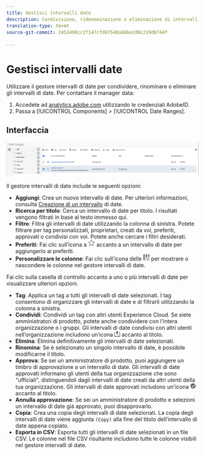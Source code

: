 ```yaml
---
title: Gestisci intervalli date
description: Condivisione, ridenominazione o eliminazione di intervalli di date in Analysis Workspace.
translation-type: tm+mt
source-git-commit: 2452490cc2f147cfd87540a68be2d0c219d8744f

---
```



# Gestisci intervalli date

Utilizzare il gestore intervalli di date per condividere, rinominare o eliminare gli intervalli di date. Per contattare il manager data:

1. Accedete ad [analytics.adobe.com](https://analytics.adobe.com) utilizzando le credenziali AdobeID.
1. Passa a [!UICONTROL Components] > [!UICONTROL Date Ranges].

## Interfaccia

![Interfaccia](../assets/date-range-ui.png)

Il gestore intervalli di date include le seguenti opzioni:

* **Aggiungi**: Crea un nuovo intervallo di date. Per ulteriori informazioni, consulta [Creazione di un intervallo](create.md) di date.
* **Ricerca per titolo**: Cerca un intervallo di date per titolo. I risultati vengono filtrati in base al testo immesso qui.
* **Filtro**: Filtra gli intervalli di date utilizzando la colonna di sinistra. Potete filtrare per tag personalizzati, proprietari, creati da voi, preferiti, approvati o condivisi con voi. Potete anche cercare i filtri desiderati.
* **Preferiti**: Fai clic sull’icona a ![stella](../assets/star.png) accanto a un intervallo di date per aggiungerlo ai preferiti.
* **Personalizzare le colonne**: Fai clic sull’icona delle ![colonne](../assets/columns.png) per mostrare o nascondere le colonne nel gestore intervalli di date.

Fai clic sulla casella di controllo accanto a uno o più intervalli di date per visualizzare ulteriori opzioni.

* **Tag**: Applica un tag a tutti gli intervalli di date selezionati. I tag consentono di organizzare gli intervalli di date e di filtrarli utilizzando la colonna a sinistra.
* **Condividi**: Condividi un tag con altri utenti Experience Cloud. Se siete amministratori di prodotto, potete anche condividere con l&#39;intera organizzazione o i gruppi. Gli intervalli di date condivisi con altri utenti nell’organizzazione includono un’icona ![condivisa](../assets/shared.png) accanto al titolo.
* **Elimina**: Elimina definitivamente gli intervalli di date selezionati.
* **Rinomina**: Se è selezionato un singolo intervallo di date, è possibile modificarne il titolo.
* **Approva**: Se sei un amministratore di prodotto, puoi aggiungere un timbro di approvazione a un intervallo di date. Gli intervalli di date approvati informano gli utenti della tua organizzazione che sono &quot;ufficiali&quot;, distinguendoli dagli intervalli di date creati da altri utenti della tua organizzazione. Gli intervalli di date approvati includono un&#39;icona ![approvata](../assets/approved.png) accanto al titolo.
* **Annulla approvazione**: Se sei un amministratore di prodotto e selezioni un intervallo di date già approvato, puoi disapprovarlo.
* **Copia**: Crea una copia degli intervalli di date selezionati. La copia degli intervalli di date viene aggiunta `(Copy)` alla fine del titolo dell’intervallo di date appena copiato.
* **Esporta in CSV**: Esporta tutti gli intervalli di date selezionati in un file CSV. Le colonne nel file CSV risultante includono tutte le colonne visibili nel gestore intervalli di date.
